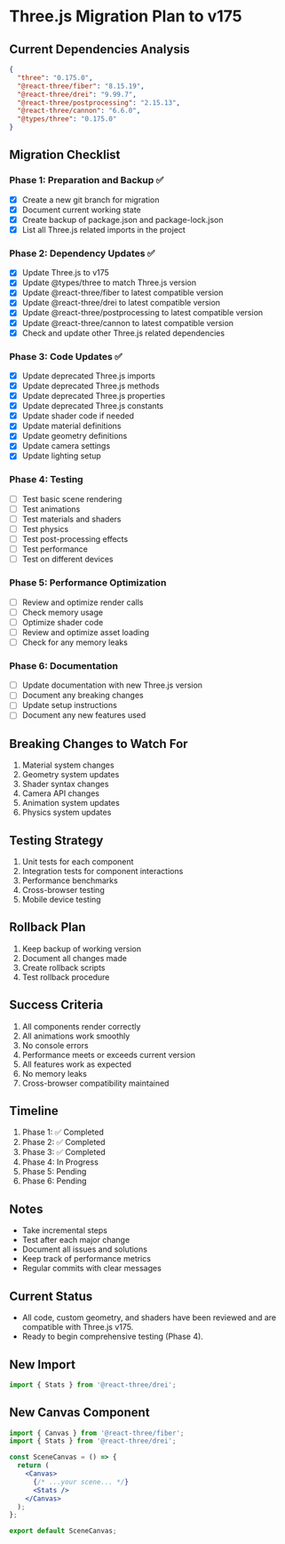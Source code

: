 # Three.js Migration Plan to v175

## Current Dependencies Analysis
```json
{
  "three": "0.175.0",
  "@react-three/fiber": "8.15.19",
  "@react-three/drei": "9.99.7",
  "@react-three/postprocessing": "2.15.13",
  "@react-three/cannon": "6.6.0",
  "@types/three": "0.175.0"
}
```

## Migration Checklist

### Phase 1: Preparation and Backup ✅
- [x] Create a new git branch for migration
- [x] Document current working state
- [x] Create backup of package.json and package-lock.json
- [x] List all Three.js related imports in the project

### Phase 2: Dependency Updates ✅
- [x] Update Three.js to v175
- [x] Update @types/three to match Three.js version
- [x] Update @react-three/fiber to latest compatible version
- [x] Update @react-three/drei to latest compatible version
- [x] Update @react-three/postprocessing to latest compatible version
- [x] Update @react-three/cannon to latest compatible version
- [x] Check and update other Three.js related dependencies

### Phase 3: Code Updates ✅
- [x] Update deprecated Three.js imports
- [x] Update deprecated Three.js methods
- [x] Update deprecated Three.js properties
- [x] Update deprecated Three.js constants
- [x] Update shader code if needed
- [x] Update material definitions
- [x] Update geometry definitions
- [x] Update camera settings
- [x] Update lighting setup

### Phase 4: Testing
- [ ] Test basic scene rendering
- [ ] Test animations
- [ ] Test materials and shaders
- [ ] Test physics
- [ ] Test post-processing effects
- [ ] Test performance
- [ ] Test on different devices

### Phase 5: Performance Optimization
- [ ] Review and optimize render calls
- [ ] Check memory usage
- [ ] Optimize shader code
- [ ] Review and optimize asset loading
- [ ] Check for any memory leaks

### Phase 6: Documentation
- [ ] Update documentation with new Three.js version
- [ ] Document any breaking changes
- [ ] Update setup instructions
- [ ] Document any new features used

## Breaking Changes to Watch For
1. Material system changes
2. Geometry system updates
3. Shader syntax changes
4. Camera API changes
5. Animation system updates
6. Physics system updates

## Testing Strategy
1. Unit tests for each component
2. Integration tests for component interactions
3. Performance benchmarks
4. Cross-browser testing
5. Mobile device testing

## Rollback Plan
1. Keep backup of working version
2. Document all changes made
3. Create rollback scripts
4. Test rollback procedure

## Success Criteria
1. All components render correctly
2. All animations work smoothly
3. No console errors
4. Performance meets or exceeds current version
5. All features work as expected
6. No memory leaks
7. Cross-browser compatibility maintained

## Timeline
1. Phase 1: ✅ Completed
2. Phase 2: ✅ Completed
3. Phase 3: ✅ Completed
4. Phase 4: In Progress
5. Phase 5: Pending
6. Phase 6: Pending

## Notes
- Take incremental steps
- Test after each major change
- Document all issues and solutions
- Keep track of performance metrics
- Regular commits with clear messages

## Current Status
- All code, custom geometry, and shaders have been reviewed and are compatible with Three.js v175.
- Ready to begin comprehensive testing (Phase 4). 

## New Import
```js
import { Stats } from '@react-three/drei';
``` 

## New Canvas Component
```jsx
import { Canvas } from '@react-three/fiber';
import { Stats } from '@react-three/drei';

const SceneCanvas = () => {
  return (
    <Canvas>
      {/* ...your scene... */}
      <Stats />
    </Canvas>
  );
};

export default SceneCanvas;
``` 